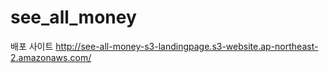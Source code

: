 # see_all_money

배포 사이트
http://see-all-money-s3-landingpage.s3-website.ap-northeast-2.amazonaws.com/
